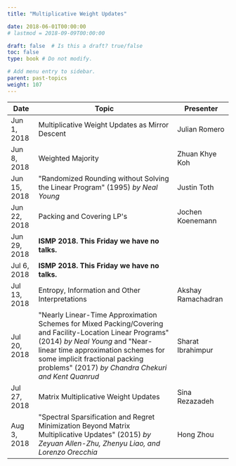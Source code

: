 ```yaml
---
title: "Multiplicative Weight Updates"

date: 2018-06-01T00:00:00
# lastmod = 2018-09-09T00:00:00

draft: false  # Is this a draft? true/false
toc: false
type: book # Do not modify.

# Add menu entry to sidebar.
parent: past-topics
weight: 107
---
```


| Date         | Topic                                                                                                                                                                                                                                                                      | Presenter          |
|--------------|----------------------------------------------------------------------------------------------------------------------------------------------------------------------------------------------------------------------------------------------------------------------------|--------------------|
| Jun 1, 2018  | Multiplicative Weight Updates as Mirror Descent                                                                                                                                                                                                                            | Julian Romero      |
| Jun 8, 2018  | Weighted Majority                                                                                                                                                                                                                                                          | Zhuan Khye Koh     |
| Jun 15, 2018 | "Randomized Rounding without Solving the Linear Program" (1995) _by Neal Young_                                                                                                                                                                                            | Justin Toth        |
| Jun 22, 2018 | Packing and Covering LP's                                                                                                                                                                                                                                                  | Jochen Koenemann   |
| Jun 29, 2018 | **ISMP 2018. This Friday we have no talks.**                                                                                                                                                                                                                               |                    |
| Jul 6, 2018  | **ISMP 2018. This Friday we have no talks.**                                                                                                                                                                                                                               |                    |
| Jul 13, 2018 | Entropy, Information and Other Interpretations                                                                                                                                                                                                                             | Akshay Ramachadran |
| Jul 20, 2018 | "Nearly Linear-Time Approximation Schemes for Mixed Packing/Covering and Facility-Location Linear Programs" (2014) _by Neal Young_ and "Near-linear time approximation schemes for some implicit fractional packing problems" (2017) _by Chandra Chekuri and Kent Quanrud_ | Sharat Ibrahimpur  |
| Jul 27, 2018 | Matrix Multiplicative Weight Updates                                                                                                                                                                                                                                       | Sina Rezazadeh     |
| Aug 3, 2018  | "Spectral Sparsification and Regret Minimization Beyond Matrix Multiplicative Updates" (2015) _by Zeyuan Allen-Zhu, Zhenyu Liao, and Lorenzo Orecchia_                                                                                                                     | Hong Zhou          |
